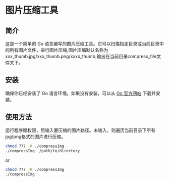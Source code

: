 # 图片压缩工具

## 简介

这是一个简单的 Go 语言编写的图片压缩工具。它可以扫描指定目录或当前目录中的所有图片文件，进行图片压缩,图片压缩默认名称为xxx_thumb.jpg/xxx_thumb.png/xxxx_thumb,输出在当前目录compress_file文件夹下。

## 安装

确保你已经安装了 Go 语言环境。如果没有安装，可以从 [Go 官方网站](https://golang.org/) 下载并安装。

## 使用方法

运行程序赋权限，后输入要压缩的图片路径。未输入，则遍历当前目录下所有jpg\png格式的图片进行压缩。
```sh
chmod 777 -R ./compressImg
./compressImg  /path/to/directory
```
or
```sh
chmod 777 -R ./compressImg
./compressImg
```